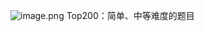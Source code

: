 ![image.png](https://chillcharlie-img.oss-cn-hangzhou.aliyuncs.com/image%2F2024%2F02%2F22%2F19-52-32-3aed9a79351140644834afa6e9778184-20240222195231-37ef8b.png)
Top200：简单、中等难度的题目
